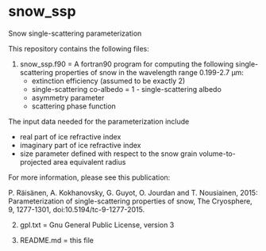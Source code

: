 # snow_ssp
Snow single-scattering parameterization

This repository contains the following files:

1) snow_ssp.f90
= A fortran90 program for computing the following single-scattering properties of
  snow in the wavelength range 0.199-2.7 µm:
   - extinction efficiency (assumed to be exactly 2)
   - single-scattering co-albedo = 1 - single-scattering albedo
   - asymmetry parameter
   - scattering phase function

The input data needed for the parameterization include 
   - real part of ice refractive index
   - imaginary part of ice refractive index
   - size parameter defined with respect to the snow grain volume-to-projected area equivalent radius
   
For more information, please see this publication: 
   
  P. Räisänen, A. Kokhanovsky, G. Guyot, O. Jourdan and T. Nousiainen, 2015:
  Parameterization of single-scattering properties of snow, The Cryosphere, 
  9, 1277-1301, doi:10.5194/tc-9-1277-2015.
  
2) gpl.txt 
= Gnu General Public License, version 3

3) README.md
= this file
